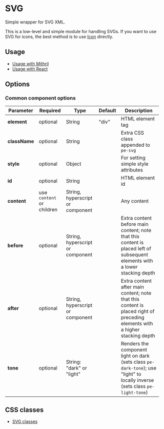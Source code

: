 # SVG

Simple wrapper for SVG XML.

This is a low-level and simple module for handling SVGs. If you want to use SVG for icons, the best method is to use [Icon](icon.md) directly.


## Usage

* [Usage with Mithril](mithril/svg.md)
* [Usage with React](react/svg.md)


## Options

### Common component options

| **Parameter** |  **Required** | **Type** | **Default** | **Description** |
| ------------- | -------------- | -------- | ----------- | --------------- |
| **element**   | optional       | String   | "div" | HTML element tag |
| **className** | optional       | String   |       | Extra CSS class appended to `pe-svg` |
| **style**     | optional       | Object   |       | For setting simple style attributes |
| **id**        | optional       | String   |       | HTML element id |
| **content**   | use `content` or children | String, hyperscript or component |  | Any content |
| **before**    | optional       | String, hyperscript or component | | Extra content before main content; note that this content is placed left of subsequent elements with a lower stacking depth |
| **after**     | optional       | String, hyperscript or component | | Extra content after main content; note that this content is placed right of preceding elements with a higher stacking depth |
| **tone**      | optional       | String: "dark" or "light" |  | Renders the component light on dark (sets class `pe-dark-tone`); use "light" to locally inverse (sets class `pe-light-tone`) |


## CSS classes

* [SVG classes](../../packages/polythene-css-classes/svg.js)
